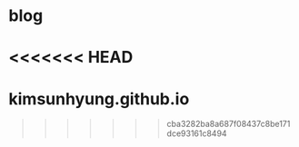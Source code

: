 # blog
<<<<<<< HEAD
=======
# kimsunhyung.github.io
>>>>>>> cba3282ba8a687f08437c8be171dce93161c8494
